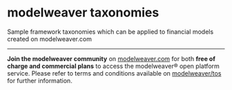 # modelweaver taxonomies
Sample framework taxonomies which can be applied to financial models created on modelweaver.com
<br><hr><b>Join the modelweaver community</b> on <a href='http://modelweaver.com'>modelweaver.com</a> for both <b>free of charge and commercial plans</b> to access the modelweaver&reg; open platform service. Please refer to terms and conditions available on <a href='http://modelweaver.com/other/tos.txt'>modelweaver/tos</a> for further information.
